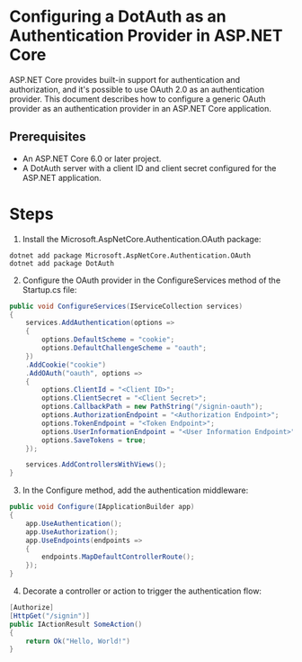 # Configuring a DotAuth as an Authentication Provider in ASP.NET Core

ASP.NET Core provides built-in support for authentication and authorization, and it's possible to use OAuth 2.0 as an authentication provider. This document describes how to configure a generic OAuth provider as an authentication provider in an ASP.NET Core application.

## Prerequisites

- An ASP.NET Core 6.0 or later project.
- A DotAuth server with a client ID and client secret configured for the ASP.NET application.

# Steps

1. Install the Microsoft.AspNetCore.Authentication.OAuth package:

```shell
dotnet add package Microsoft.AspNetCore.Authentication.OAuth
dotnet add package DotAuth
```

2. Configure the OAuth provider in the ConfigureServices method of the Startup.cs file:

```csharp
public void ConfigureServices(IServiceCollection services)
{
    services.AddAuthentication(options =>
    {
        options.DefaultScheme = "cookie";
        options.DefaultChallengeScheme = "oauth";
    })
    .AddCookie("cookie")
    .AddOAuth("oauth", options =>
    {
        options.ClientId = "<Client ID>";
        options.ClientSecret = "<Client Secret>";
        options.CallbackPath = new PathString("/signin-oauth");
        options.AuthorizationEndpoint = "<Authorization Endpoint>";
        options.TokenEndpoint = "<Token Endpoint>";
        options.UserInformationEndpoint = "<User Information Endpoint>";
        options.SaveTokens = true;
    });

    services.AddControllersWithViews();
}
```

3. In the Configure method, add the authentication middleware:

```csharp
public void Configure(IApplicationBuilder app)
{
    app.UseAuthentication();
    app.UseAuthorization();
    app.UseEndpoints(endpoints =>
    {
        endpoints.MapDefaultControllerRoute();
    });
}
```

4. Decorate a controller or action to trigger the authentication flow:

```csharp
[Authorize]
[HttpGet("/signin")]
public IActionResult SomeAction()
{
    return Ok("Hello, World!")
}
```

